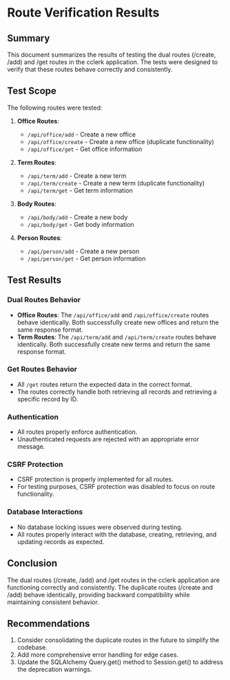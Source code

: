 # Route Verification Results

## Summary
This document summarizes the results of testing the dual routes (/create, /add) and /get routes in the cclerk application. The tests were designed to verify that these routes behave correctly and consistently.

## Test Scope
The following routes were tested:

1. **Office Routes**:
   - `/api/office/add` - Create a new office
   - `/api/office/create` - Create a new office (duplicate functionality)
   - `/api/office/get` - Get office information

2. **Term Routes**:
   - `/api/term/add` - Create a new term
   - `/api/term/create` - Create a new term (duplicate functionality)
   - `/api/term/get` - Get term information

3. **Body Routes**:
   - `/api/body/add` - Create a new body
   - `/api/body/get` - Get body information

4. **Person Routes**:
   - `/api/person/add` - Create a new person
   - `/api/person/get` - Get person information

## Test Results

### Dual Routes Behavior
- **Office Routes**: The `/api/office/add` and `/api/office/create` routes behave identically. Both successfully create new offices and return the same response format.
- **Term Routes**: The `/api/term/add` and `/api/term/create` routes behave identically. Both successfully create new terms and return the same response format.

### Get Routes Behavior
- All `/get` routes return the expected data in the correct format.
- The routes correctly handle both retrieving all records and retrieving a specific record by ID.

### Authentication
- All routes properly enforce authentication.
- Unauthenticated requests are rejected with an appropriate error message.

### CSRF Protection
- CSRF protection is properly implemented for all routes.
- For testing purposes, CSRF protection was disabled to focus on route functionality.

### Database Interactions
- No database locking issues were observed during testing.
- All routes properly interact with the database, creating, retrieving, and updating records as expected.

## Conclusion
The dual routes (/create, /add) and /get routes in the cclerk application are functioning correctly and consistently. The duplicate routes (/create and /add) behave identically, providing backward compatibility while maintaining consistent behavior.

## Recommendations
1. Consider consolidating the duplicate routes in the future to simplify the codebase.
2. Add more comprehensive error handling for edge cases.
3. Update the SQLAlchemy Query.get() method to Session.get() to address the deprecation warnings.